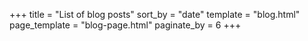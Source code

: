 +++
title = "List of blog posts"
sort_by = "date"
template = "blog.html"
page_template = "blog-page.html"
paginate_by = 6
+++
